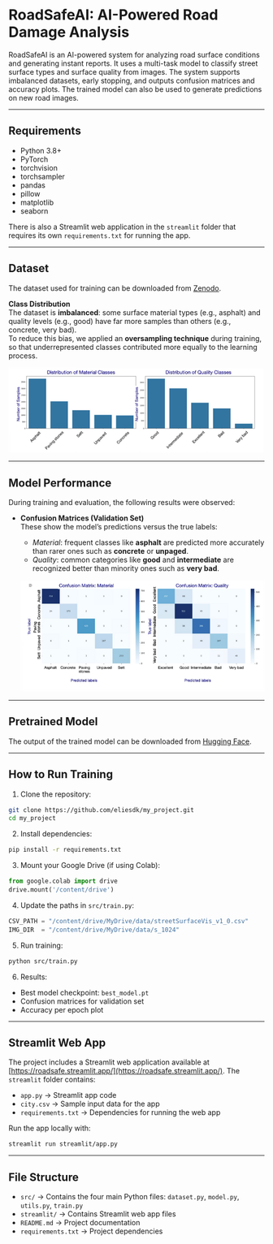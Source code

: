 # RoadSafeAI: AI-Powered Road Damage Analysis

RoadSafeAI is an AI-powered system for analyzing road surface conditions and generating instant reports. It uses a multi-task model to classify street surface types and surface quality from images. The system supports imbalanced datasets, early stopping, and outputs confusion matrices and accuracy plots. The trained model can also be used to generate predictions on new road images.

---

## Requirements
- Python 3.8+
- PyTorch
- torchvision
- torchsampler
- pandas
- pillow
- matplotlib
- seaborn

There is also a Streamlit web application in the `streamlit` folder that requires its own `requirements.txt` for running the app.

---

## Dataset
The dataset used for training can be downloaded from [Zenodo](https://zenodo.org/records/11449977).

**Class Distribution**  
The dataset is **imbalanced**: some surface material types (e.g., asphalt) and quality levels (e.g., good) have far more samples than others (e.g., concrete, very bad).  
To reduce this bias, we applied an **oversampling technique** during training, so that underrepresented classes contributed more equally to the learning process.

![Class Distribution](figures/classes_distribution.png)

---

## Model Performance

During training and evaluation, the following results were observed:

- **Confusion Matrices (Validation Set)**  
  These show the model’s predictions versus the true labels:  
  - *Material*: frequent classes like **asphalt** are predicted more accurately than rarer ones such as **concrete** or **unpaged**.  
  - *Quality*: common categories like **good** and **intermediate** are recognized better than minority ones such as **very bad**.  

  ![Confusion Matrix](figures/confusion_matrix.png)

---

## Pretrained Model
The output of the trained model can be downloaded from [Hugging Face](https://huggingface.co/esdk/my-efficientnet-model/tree/main).

---

## How to Run Training

1. Clone the repository:
```bash
git clone https://github.com/eliesdk/my_project.git
cd my_project
```

2. Install dependencies:
```bash
pip install -r requirements.txt
```

3. Mount your Google Drive (if using Colab):
```python
from google.colab import drive
drive.mount('/content/drive')
```

4. Update the paths in `src/train.py`:
```python
CSV_PATH = "/content/drive/MyDrive/data/streetSurfaceVis_v1_0.csv"
IMG_DIR  = "/content/drive/MyDrive/data/s_1024"
```

5. Run training:
```bash
python src/train.py
```

6. Results:
- Best model checkpoint: `best_model.pt`
- Confusion matrices for validation set
- Accuracy per epoch plot

---

## Streamlit Web App
The project includes a Streamlit web application available at [https://roadsafe.streamlit.app/](https://roadsafe.streamlit.app/). The `streamlit` folder contains:
- `app.py` → Streamlit app code
- `city.csv` → Sample input data for the app
- `requirements.txt` → Dependencies for running the web app

Run the app locally with:
```bash
streamlit run streamlit/app.py
```

---

## File Structure

- `src/` → Contains the four main Python files: `dataset.py`, `model.py`, `utils.py`, `train.py`
- `streamlit/` → Contains Streamlit web app files
- `README.md` → Project documentation
- `requirements.txt` → Project dependencies
